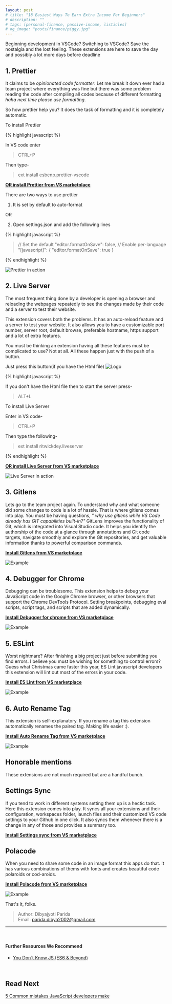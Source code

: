 ```yaml
---
layout: post
# title: "18 Easiest Ways To Earn Extra Income For Beginners"
# description: ""
# tags: [personal-finance, passive-income, listicles]
# og_image: "posts/finance/piggy.jpg"
---
```


<!-- {% include image.html path="posts/mistakes.jpg" path-detail="posts/mistakes.jpg" alt="Most Frequently Asked JavaScript Interview Questions" %} -->


Beginning development in VSCode? Switching to VSCode? Save the nostalgia and the lost feeling. These extensions are here to save the day and possibly a lot more days before deadline

## 1. Prettier

It claims to be *opinionated code formatter*. Let me break it down ever had a team project where everything was fine but there was some problem reading the code after compiling all codes because of different formatting *haha next time please use formatting*. 

So how prettier help you? It does the task of formatting and it is completely automatic.

To install Prettier


{% highlight javascript %}

In VS code enter
>CTRL+P

Then type-
>ext install esbenp.prettier-vscode

[**OR install Prettier from VS marketplace**](https://marketplace.visualstudio.com/items?itemName=esbenp.prettier-vscode)

There are two ways to use prettier

1. It is set by default to auto-format

OR

2. Open settings.json and add the following lines

{% highlight javascript %}

> // Set the default
"editor.formatOnSave": false,
// Enable per-language
"[javascript]": {
    "editor.formatOnSave": true
}

{% endhighlight %}

![Prettier in action](https://thumbs.gfycat.com/OblongIlliterateFattaileddunnart-size_restricted.gif)

## 2. Live Server

The most frequent thing done by a developer is opening a browser and reloading the webpages repeatedly to see the changes made by their code and a server to test their website. 

This extension covers both the problems. It has an auto-reload feature and a server to test your website. It also allows you to have a customizable port number, server root, default browse, preferable hostname, https support and a lot of extra features. 

You must be thinking an extension having all these features must be complicated to use? Not at all. All these happen just with the push of a button.

Just press this button(if you have the Html file)
![Logo](https://github.com/ritwickdey/VSCode-live-server/raw/master/images/Screenshot/vscode-live-server-statusbar-3.jpg)

{% highlight javascript %}

If you don't have the Html file then to start the server press-
>ALT+L

To install Live Server

Enter in VS code-
>CTRL+P

Then type the following-
>ext install ritwickdey.liveserver

{% endhighlight %}

[**OR install Live Server from VS marketplace**](https://marketplace.visualstudio.com/items?itemName=ritwickdey.LiveServer)

![Live Server in action](https://raw.githubusercontent.com/ritwickdey/live-server-web-extension/master/img/screenshots/live-server-web-extension.gif)

## 3. Gitlens

Lets go to the team project again. To understand why and what someone did some changes to code is a lot of hassle. That is where gitlens comes into play. You must be having questions, *" why use gitlens while VS Code already has GIT capabilities built-in?"* GitLens improves the functionality of Git, which is integrated into Visual Studio code. It helps you identify the authorship of the code at a glance through annotations and Git code targets, navigate smoothly and explore the Git repositories, and get valuable information thanks to powerful comparison commands.

[**Install Gitlens from VS marketplace**](https://marketplace.visualstudio.com/items?itemName=eamodio.gitlens)

![Example](https://raw.githubusercontent.com/eamodio/VSCode-gitlens/master/images/docs/gitlens-preview.gif)

## 4. Debugger for Chrome

Debugging can be troublesome. This extension helps to debug your JavaScript code in the Google Chrome browser, or other browsers that support the Chrome DevTools Protocol. Setting breakpoints, debugging eval scripts, script tags, and scripts that are added dynamically.

[**Install Debugger for chrome from VS marketplace**](https://marketplace.visualstudio.com/items?itemName=msjsdiag.debugger-for-chrome)

![Example](https://code.visualstudio.com/assets/blogs/2017/12/20/sync_stepping.gif)

## 5. ESLint

Worst nightmare? After finishing a big project just before submitting you find errors. I believe you must be wishing for something to control errors? Guess what Christmas came faster this year, ES Lint javascript developers this extension will lint out most of the errors in your code.

[**Install ES Lint from VS marketplace**](https://marketplace.visualstudio.com/items?itemName=dbaeumer.VSCode-eslint)

![Example](https://i.github-camo.com/f01f35e97c771ac7bb2e3067cb99fb63c8038a37/68747470733a2f2f662e636c6f75642e6769746875622e636f6d2f6173736574732f3133353937372f323335313230362f38306536366364322d613537392d313165332d396338302d6538336565646637356164632e676966)

## 6. Auto Rename Tag

This extension is self-explanatory. If you rename a tag this extension automatically renames the paired tag. Making life easier :).

[**Install Auto Rename Tag from VS marketplace**](https://marketplace.visualstudio.com/items?itemName=formulahendry.auto-rename-tag)

![Example](https://github.com/formulahendry/VSCode-auto-rename-tag/raw/master/images/usage.gif)

## Honorable mentions

These extensions are not much required but are a handful bunch.

## Settings Sync

If you tend to work in different systems setting them up is a hectic task. Here this extension comes into play. It syncs all your extensions and their configuration, workspaces folder, launch files and their customized VS code settings to your Github in one click. It also syncs them whenever there is a change in any of those and provides a summary too.

[**Install Settings sync from VS marketplace**](https://marketplace.visualstudio.com/items?itemName=Shan.code-settings-sync)

## Polacode

When you need to share some code in an image format this apps do that. It has various combinations of thems with fonts and creates beautiful code polaroids or cod-aroids.

[**Install Polacode from VS marketplace**](https://marketplace.visualstudio.com/items?itemName=pnp.polacode)

![Example](https://github.com/octref/polacode/raw/master/demo/usage.gif)

That's it, folks.

<!-- ## Conclusion -->



> Author: Dibyajyoti Parida <br>
> Email: parida.dibya2002@gmail.com <br>

---

<br>

#### Further Resources We Recommend

- [You Don`t Know JS (ES6 & Beyond)](https://amzn.to/3cAwBHk)

<br>

## Read Next

[5 Common mistakes JavaScript developers make](/posts/steps-after-you-type-url-in-browser)
